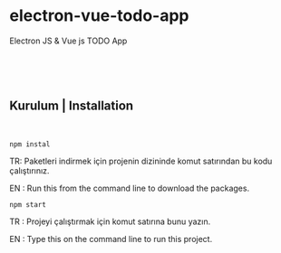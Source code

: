 # electron-vue-todo-app

Electron JS &amp; Vue js TODO App

<br /><br /><br />

## Kurulum | Installation

<br>

```
npm instal
```

TR: Paketleri indirmek için projenin dizininde komut satırından bu kodu çalıştırınız.

EN : Run this from the command line to download the packages.

```
npm start
```

TR : Projeyi çalıştırmak için komut satırına bunu yazın.

EN : Type this on the command line to run this project.

